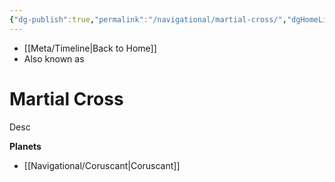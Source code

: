 ```yaml
---
{"dg-publish":true,"permalink":"/navigational/martial-cross/","dgHomeLink":false}
---
```


- [[Meta/Timeline\|Back to Home]]
- Also known as 

# Martial Cross
Desc

**Planets**
- [[Navigational/Coruscant\|Coruscant]]
